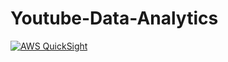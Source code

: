 # Youtube-Data-Analytics


[![AWS QuickSight](https://img.shields.io/badge/AWS_QuickSight-232F3E?style=for-the-badge&logo=amazonaws&logoColor=white)]([https://your-quicksight-dashboard-link](https://us-east-1.quicksight.aws.amazon.com/sn/dashboards/33041977-fb79-475c-a453-cb6a29583900/views/09414e83-db4f-4bf5-bfdd-e8806c2549a2?directory_alias=Ghost2001))

